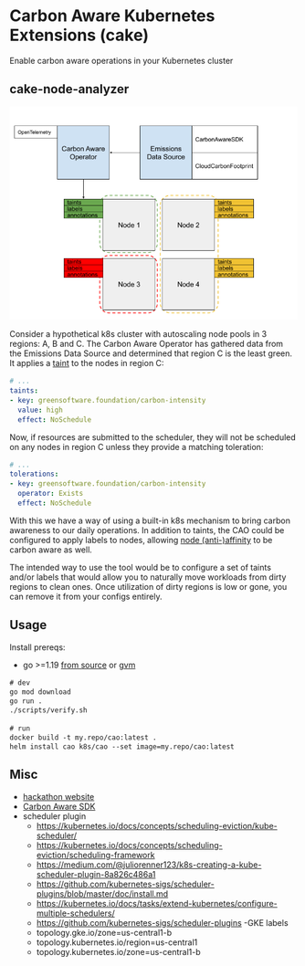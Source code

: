 # Carbon Aware Kubernetes Extensions (cake)
Enable carbon aware operations in your Kubernetes cluster

## cake-node-analyzer

![cake-node-analyzer architecture](docs/cake-node-analyzer-architecture.png)

Consider a hypothetical k8s cluster with autoscaling node pools in 3 regions: A, B and C. The Carbon Aware Operator has gathered data from the Emissions Data Source and determined that region C is the least green. It applies a [taint](https://kubernetes.io/docs/concepts/scheduling-eviction/taint-and-toleration/) to the nodes in region C:

```yaml
# ...
taints:
- key: greensoftware.foundation/carbon-intensity
  value: high
  effect: NoSchedule
```

Now, if resources are submitted to the scheduler, they will not be scheduled on any nodes in region C unless they provide a matching toleration:

```yaml
# ...
tolerations:
- key: greensoftware.foundation/carbon-intensity
  operator: Exists
  effect: NoSchedule
```

With this we have a way of using a built-in k8s mechanism to bring carbon awareness to our daily operations. In addition to taints, the CAO could be configured to apply labels to nodes, allowing [node (anti-)affinity](https://kubernetes.io/docs/concepts/scheduling-eviction/assign-pod-node) to be carbon aware as well.

The intended way to use the tool would be to configure a set of taints and/or labels that would allow you to naturally move workloads from dirty regions to clean ones. Once utilization of dirty regions is low or gone, you can remove it from your configs entirely.


## Usage
Install prereqs:
  - go >=1.19 [from source](https://go.dev/dl/) or [gvm](https://github.com/moovweb/gvm)

```
# dev
go mod download
go run .
./scripts/verify.sh

# run
docker build -t my.repo/cao:latest .
helm install cao k8s/cao --set image=my.repo/cao:latest
```

## Misc
- [hackathon website](https://taikai.network/gsf/hackathons/carbonhack22)
- [Carbon Aware SDK](https://github.com/Green-Software-Foundation/carbon-aware-sdk)
- scheduler plugin
  - https://kubernetes.io/docs/concepts/scheduling-eviction/kube-scheduler/
  - https://kubernetes.io/docs/concepts/scheduling-eviction/scheduling-framework
  - https://medium.com/@juliorenner123/k8s-creating-a-kube-scheduler-plugin-8a826c486a1
  - https://github.com/kubernetes-sigs/scheduler-plugins/blob/master/doc/install.md
  - https://kubernetes.io/docs/tasks/extend-kubernetes/configure-multiple-schedulers/
  - https://github.com/kubernetes-sigs/scheduler-plugins
-GKE labels
  - topology.gke.io/zone=us-central1-b
  - topology.kubernetes.io/region=us-central1
  - topology.kubernetes.io/zone=us-central1-b




